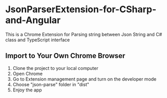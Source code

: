 # JsonParserExtension-for-CSharp-and-Angular
This is a Chrome Extension for Parsing string between Json String and C# class and TypeScript interface

## Import to Your Own Chrome Browser

1. Clone the project to your local computer
2. Open Chrome
3. Go to Extension management page and turn on the developer mode
4. Choose "json-parse" folder in "dist"
5. Enjoy the app 